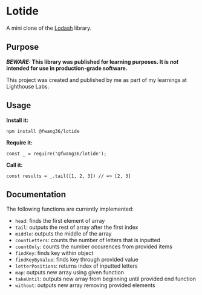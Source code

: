 # Lotide

A mini clone of the [Lodash](https://lodash.com) library.

## Purpose

**_BEWARE:_ This library was published for learning purposes. It is _not_ intended for use in production-grade software.**

This project was created and published by me as part of my learnings at Lighthouse Labs. 

## Usage

**Install it:**

`npm install @fwang36/lotide`

**Require it:**

`const _ = require('@fwang36/lotide');`

**Call it:**

`const results = _.tail([1, 2, 3]) // => [2, 3]`

## Documentation

The following functions are currently implemented:

* `head`: finds the first element of array
* `tail`: outputs the rest of array after the first index
* `middle`: outputs the middle of the array
* `countLetters`: counts the number of letters that is inputted
* `countOnly`: counts the number occurences from provided items
* `findKey`: finds key within object
* `findKeyByValue`: finds key through provided value
* `letterPositions`: returns index of inputted letters
* `map`: outputs new array using given function
* `takeUntil`: outputs new array from beginning until provided end function
* `without`: outputs new array removing provided elements